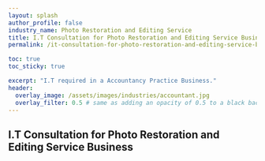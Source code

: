 ```yaml
---
layout: splash 
author_profile: false 
industry_name: Photo Restoration and Editing Service
title: I.T Consultation for Photo Restoration and Editing Service Business
permalink: /it-consultation-for-photo-restoration-and-editing-service-business

toc: true
toc_sticky: true

excerpt: "I.T required in a Accountancy Practice Business."
header:
  overlay_image: /assets/images/industries/accountant.jpg
  overlay_filter: 0.5 # same as adding an opacity of 0.5 to a black background
---
```


## I.T Consultation for Photo Restoration and Editing Service Business